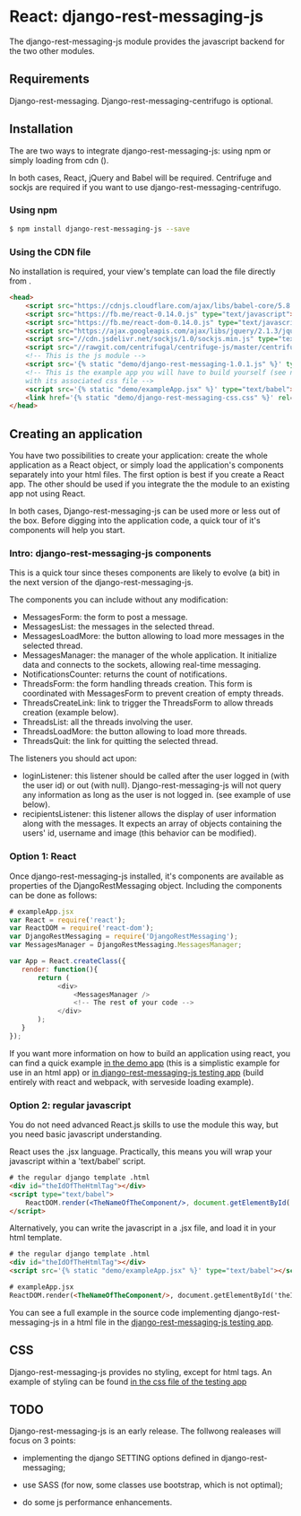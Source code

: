
# React: django-rest-messaging-js

The django-rest-messaging-js module provides the javascript backend for the two other modules.

## Requirements

Django-rest-messaging. Django-rest-messaging-centrifugo is optional.

## Installation

The are two ways to integrate django-rest-messaging-js: using npm or simply loading from cdn ().

In both cases, React, jQuery and Babel will be required. Centrifuge and sockjs are required if you want to use django-rest-messaging-centrifugo.


### Using npm

```bash
$ npm install django-rest-messaging-js --save
```

### Using the CDN file

No installation is required, your view's template can load the file directly from . 

```html
<head>
    <script src="https://cdnjs.cloudflare.com/ajax/libs/babel-core/5.8.23/browser.min.js"></script>
	<script src="https://fb.me/react-0.14.0.js" type="text/javascript"></script>
	<script src="https://fb.me/react-dom-0.14.0.js" type="text/javascript"></script>
	<script src="https://ajax.googleapis.com/ajax/libs/jquery/2.1.3/jquery.min.js"></script>
	<script src="//cdn.jsdelivr.net/sockjs/1.0/sockjs.min.js" type="text/javascript"></script>
	<script src="//rawgit.com/centrifugal/centrifuge-js/master/centrifuge.js"></script>
	<!-- This is the js module -->
	<script src='{% static "demo/django-rest-messaging-1.0.1.js" %}' type="text/javascript"></script>
  	<!-- This is the example app you will have to build yourself (see next step), 
  	with its associated css file -->
  	<script src='{% static "demo/exampleApp.jsx" %}' type="text/babel"></script>
	<link href='{% static "demo/django-rest-messaging-css.css" %}' rel="stylesheet" type="text/css" >
</head>
```

## Creating an application


You have two possibilities to create your application: create the whole application as a React object, or simply load the application's components separately into your html files. The first option is best if you create a React app. The other should be used if you integrate the the module to an existing app not using React. 

In both cases, Django-rest-messaging-js can be used more or less out of the box. Before digging into the application code, a quick tour of it's components will help you start.

### Intro: django-rest-messaging-js components

This is a quick tour since theses components are likely to evolve (a bit) in the next version of the django-rest-messaging-js.

The components you can include without any modification:

* MessagesForm: the form to post a message.
* MessagesList: the messages in the selected thread.
* MessagesLoadMore: the button allowing to load more messages in the selected thread.
* MessagesManager: the manager of the whole application. It initialize data and connects to the sockets, allowing real-time messaging.
* NotificationsCounter: returns the count of notifications.
* ThreadsForm: the form handling threads creation. This form is coordinated with MessagesForm to prevent creation of empty threads.
* ThreadsCreateLink: link to trigger the ThreadsForm to allow threads creation (example below).
* ThreadsList: all the threads involving the user.
* ThreadsLoadMore: the button allowing to load more threads.
* ThreadsQuit: the link for quitting the selected thread.

The listeners you should act upon:

* loginListener: this listener should be called after the user logged in (with the user id) or out (with null). Django-rest-messaging-js will not query any information as long as the user is not logged in. (see example of use below). 
* recipientsListener: this listener allows the display of user information along with the messages. It expects an array of objects containing the users' id, username and image (this behavior can be modified).


### Option 1: React

Once django-rest-messaging-js installed, it's components are available as properties of the DjangoRestMessaging object. Including the components can be done as follows:

```javascript
# exampleApp.jsx
var React = require('react');
var ReactDOM = require('react-dom');
var DjangoRestMessaging = require('DjangoRestMessaging');
var MessagesManager = DjangoRestMessaging.MessagesManager;

var App = React.createClass({
   render: function(){
       return (
    		<div>
    			<MessagesManager />
    			<!-- The rest of your code -->   
   		    </div>
       );
   }
});
```

If you want more information on how to build an application using react, you can find a quick example [in the demo app](http://tox.readthedocs.org/en/latest/) (this is a simplistic example for use in an html app) or [in django-rest-messaging-js testing app](http://tox.readthedocs.org/en/latest/) (build entirely with react and webpack, with serveside loading example).


### Option 2: regular javascript

You do not need advanced React.js skills to use the module this way, but you need basic javascript understanding.

React uses the .jsx language. Practically, this means you will wrap your javascript within a 'text/babel' script.



```html
# the regular django template .html
<div id="theIdOfTheHtmlTag"></div>
<script type="text/babel">
	ReactDOM.render(<TheNameOfTheComponent/>, document.getElementById('theIdOfTheHtmlTag'));
</script>
```

Alternatively, you can write the javascript in a .jsx file, and load it in your html template.

```html
# the regular django template .html
<div id="theIdOfTheHtmlTag"></div>
<script src='{% static "demo/exampleApp.jsx" %}' type="text/babel"></script>
```
```html
# exampleApp.jsx
ReactDOM.render(<TheNameOfTheComponent/>, document.getElementById('theIdOfTheHtmlTag'));
```

You can see a full example in the source code implementing django-rest-messaging-js in a html file in the [django-rest-messaging-js testing app](http://tox.readthedocs.org/en/latest/).


## CSS

Django-rest-messaging-js provides no styling, except for html tags. An example of styling can be found [in the css file of the testing app](http://tox.readthedocs.org/en/latest/)

## TODO

Django-rest-messaging-js is an early release. The follwong realeases will focus on 3 points:

* implementing the django SETTING options defined in django-rest-messaging;

* use SASS (for now, some classes use bootstrap, which is not optimal);

* do some js performance enhancements.
